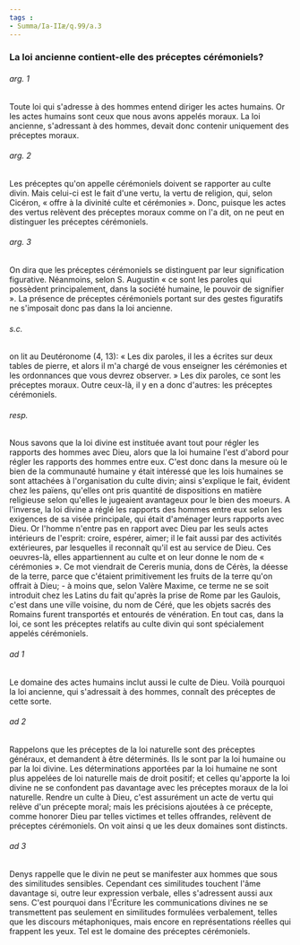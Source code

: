 ```yaml
---
tags : 
- Summa/Ia-IIæ/q.99/a.3
---
```


### La loi ancienne contient-elle des préceptes cérémoniels?

###### arg. 1
Toute loi qui s'adresse à des hommes entend diriger les actes humains. Or les actes humains sont ceux que nous avons appelés moraux. La loi ancienne, s'adressant à des hommes, devait donc contenir uniquement des préceptes moraux. 

###### arg. 2
Les préceptes qu'on appelle cérémoniels doivent se rapporter au culte divin. Mais celui-ci est le fait d'une vertu, la vertu de religion, qui, selon Cicéron, « offre à la divinité culte et cérémonies ». Donc, puisque les actes des vertus relèvent des préceptes moraux comme on l'a dit, on ne peut en distinguer les préceptes cérémoniels. 

###### arg. 3
On dira que les préceptes cérémoniels se distinguent par leur signification figurative. Néanmoins, selon S. Augustin « ce sont les paroles qui possèdent principalement, dans la société humaine, le pouvoir de signifier ». La présence de préceptes cérémoniels portant sur des gestes figuratifs ne s'imposait donc pas dans la loi ancienne. 

###### s.c.
on lit au Deutéronome (4, 13): « Les dix paroles, il les a écrites sur deux tables de pierre, et alors il m'a chargé de vous enseigner les cérémonies et les ordonnances que vous devrez observer. » Les dix paroles, ce sont les préceptes moraux. Outre ceux-là, il y en a donc d'autres: les préceptes cérémoniels. 

###### resp.
Nous savons que la loi divine est instituée avant tout pour régler les rapports des hommes avec Dieu, alors que la loi humaine l'est d'abord pour régler les rapports des hommes entre eux. C'est donc dans la mesure où le bien de la communauté humaine y était intéressé que les lois humaines se sont attachées à l'organisation du culte divin; ainsi s'explique le fait, évident chez les païens, qu'elles ont pris quantité de dispositions en matière religieuse selon qu'elles le jugeaient avantageux pour le bien des moeurs. A l'inverse, la loi divine a réglé les rapports des hommes entre eux selon les exigences de sa visée principale, qui était d'aménager leurs rapports avec Dieu. Or l'homme n'entre pas en rapport avec Dieu par les seuls actes intérieurs de l'esprit: croire, espérer, aimer; il le fait aussi par des activités extérieures, par lesquelles il reconnaît qu'il est au service de Dieu. Ces oeuvres-là, elles appartiennent au culte et on leur donne le nom de « cérémonies ». Ce mot viendrait de Cereris munia, dons de Cérès, la déesse de la terre, parce que c'étaient primitivement les fruits de la terre qu'on offrait à Dieu; - à moins que, selon Valère Maxime, ce terme ne se soit introduit chez les Latins du fait qu'après la prise de Rome par les Gaulois, c'est dans une ville voisine, du nom de Céré, que les objets sacrés des Romains furent transportés et entourés de vénération. En tout cas, dans la loi, ce sont les préceptes relatifs au culte divin qui sont spécialement appelés cérémoniels. 

###### ad 1
Le domaine des actes humains inclut aussi le culte de Dieu. Voilà pourquoi la loi ancienne, qui s'adressait à des hommes, connaît des préceptes de cette sorte. 

###### ad 2
Rappelons que les préceptes de la loi naturelle sont des préceptes généraux, et demandent à être déterminés. Ils le sont par la loi humaine ou par la loi divine. Les déterminations apportées par la loi humaine ne sont plus appelées de loi naturelle mais de droit positif; et celles qu'apporte la loi divine ne se confondent pas davantage avec les préceptes moraux de la loi naturelle. Rendre un culte à Dieu, c'est assurément un acte de vertu qui relève d'un précepte moral; mais les précisions ajoutées à ce précepte, comme honorer Dieu par telles victimes et telles offrandes, relèvent de préceptes cérémoniels. On voit ainsi q ue les deux domaines sont distincts. 

###### ad 3
Denys rappelle que le divin ne peut se manifester aux hommes que sous des similitudes sensibles. Cependant ces similitudes touchent l'âme davantage si, outre leur expression verbale, elles s'adressent aussi aux sens. C'est pourquoi dans l'Écriture les communications divines ne se transmettent pas seulement en similitudes formulées verbalement, telles que les discours métaphoniques, mais encore en représentations réelles qui frappent les yeux. Tel est le domaine des préceptes cérémoniels. 


